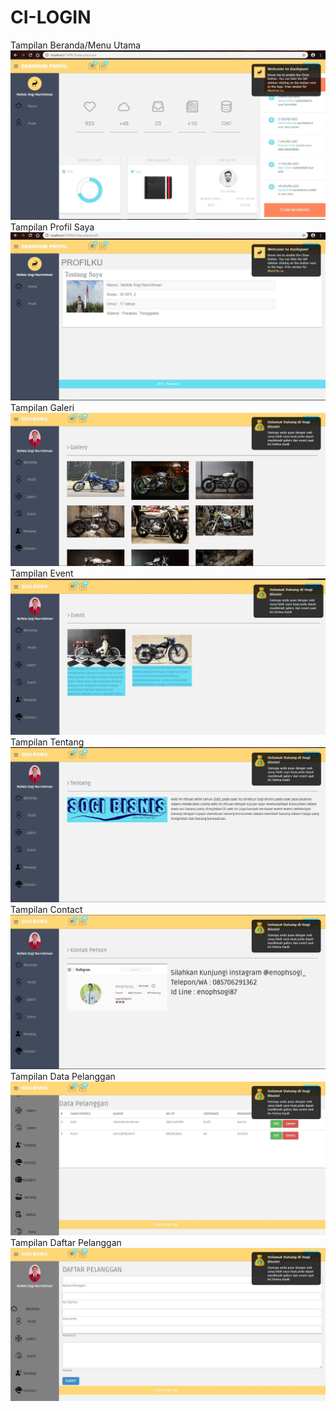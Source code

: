 # CI-LOGIN
Tampilan Beranda/Menu Utama
![alt text](https://github.com/nofelasogi/CI-LOGIN/blob/master/SS/1.JPG)
Tampilan Profil Saya
![alt text](https://github.com/nofelasogi/CI-LOGIN/blob/master/SS/2.JPG)
Tampilan Galeri
![alt text](https://github.com/nofelasogi/CI-LOGIN/blob/master/SS/3.JPG)
Tampilan Event
![alt text](https://github.com/nofelasogi/CI-LOGIN/blob/master/SS/4.JPG)
Tampilan Tentang
![alt text](https://github.com/nofelasogi/CI-LOGIN/blob/master/SS/5.JPG)
Tampilan Contact
![alt text](https://github.com/nofelasogi/CI-LOGIN/blob/master/SS/6.JPG)
Tampilan Data Pelanggan
![alt text](https://github.com/nofelasogi/CI-LOGIN/blob/master/SS/7.JPG)
Tampilan Daftar Pelanggan
![alt text](https://github.com/nofelasogi/CI-LOGIN/blob/master/SS/8.JPG)
